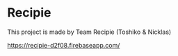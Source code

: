 # Recipie 

This project is made by Team Recipie (Toshiko & Nicklas)

https://recipie-d2f08.firebaseapp.com/